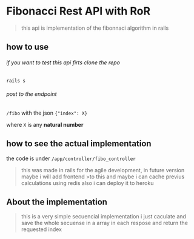 # Fibonacci Rest API with RoR

>this api is implementation of the fibonnaci algorithm in rails 

## how to use

###### if you want to test this api  firts clone the repo
`rails s`

###### post to the endpoint 
`/fibo` with the json `{"index": X}`

where `X` is any **natural number**
## how to see the actual implementation

the code is under 
`/app/controller/fibo_controller`

>this was made in rails for the agile development, in future version maybe i will add frontend >to this and maybe i can cache previus calculations using redis also i can deploy it to heroku 

## About the implementation 

>this is a very simple secuencial implementation i just caculate and save the whole secuense in
>a array in each respose and return the requested index